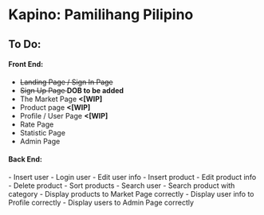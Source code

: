 # Kapino: Pamilihang Pilipino
## To Do: ##
<h4>Front End:</h4>

 - <strike>Landing Page / Sign In Page</strike>
 - <strike>Sign Up Page </strike> <strong>DOB to be added</strong>
 - The Market Page <strong><[WIP]</strong>
 - Product page <strong><[WIP]</strong>
 - Profile / User Page <strong><[WIP]</strong>
 - Rate Page
 - Statistic Page 
 - Admin Page

<h4>Back End:</h4>
- Insert user
- Login user
- Edit user info
- Insert product
- Edit product info
- Delete product
- Sort products
- Search user
- Search product with category
- Display products to Market Page correctly
- Display user info to Profile correctly
- Display users to Admin Page correctly
